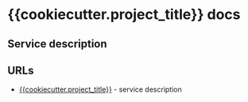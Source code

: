 # {{cookiecutter.project_title}} docs

## Service description

## URLs

* [{{cookiecutter.project_title}}](https://confluence.com) - service description
